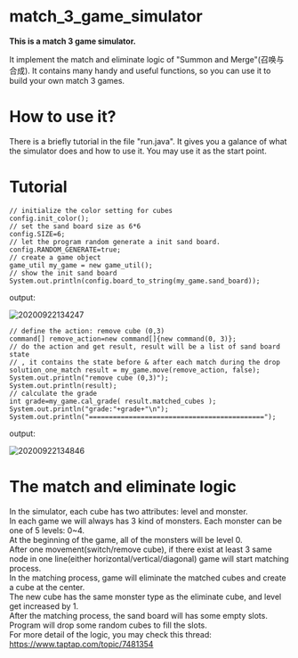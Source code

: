 # match_3_game_simulator
**This is a match 3 game simulator.**

It implement the match and eliminate logic of "Summon and Merge"(召唤与合成). It contains many handy and useful functions, so you can use it to build your own match 3 games.

# How to use it?
There is a briefly tutorial in the file "run.java". It gives you a galance of what the simulator does and how to use it. You may use it as the start point.


# Tutorial
```
// initialize the color setting for cubes
config.init_color();
// set the sand board size as 6*6
config.SIZE=6;
// let the program random generate a init sand board.
config.RANDOM_GENERATE=true;
// create a game object
game_util my_game = new game_util();
// show the init sand board
System.out.println(config.board_to_string(my_game.sand_board));
```
output:

![20200922134247](https://user-images.githubusercontent.com/7517810/93918046-c87d9e80-fcd9-11ea-8fc3-8cbfc6c336a7.png)

```
// define the action: remove cube (0,3)
command[] remove_action=new command[]{new command(0, 3)};
// do the action and get result, result will be a list of sand board state
// , it contains the state before & after each match during the drop
solution_one_match result = my_game.move(remove_action, false);
System.out.println("remove cube (0,3)");
System.out.println(result);
// calculate the grade
int grade=my_game.cal_grade( result.matched_cubes );
System.out.println("grade:"+grade+"\n");
System.out.println("============================================");
```
output:

![20200922134846](https://user-images.githubusercontent.com/7517810/93918439-5bb6d400-fcda-11ea-973f-70deb5caddf9.png)

# The match and eliminate logic
In the simulator, each cube has two attributes: level and monster.  
In each game we will always has 3 kind of monsters.
Each monster can be one of 5 levels: 0~4.  
At the beginning of the game, all of the monsters will be level 0.  
After one movement(switch/remove cube), if there exist at least 3 same node in one line(either horizontal/vertical/diagonal) game will start matching process.  
In the matching process, game will eliminate the matched cubes and create a cube at the center.  
The new cube has the same monster type as the eliminate cube, and level get increased by 1.  
After the matching process, the sand board will has some empty slots. Program will drop some random cubes to fill the slots.  
For more detail of the logic, you may check this thread: https://www.taptap.com/topic/7481354
